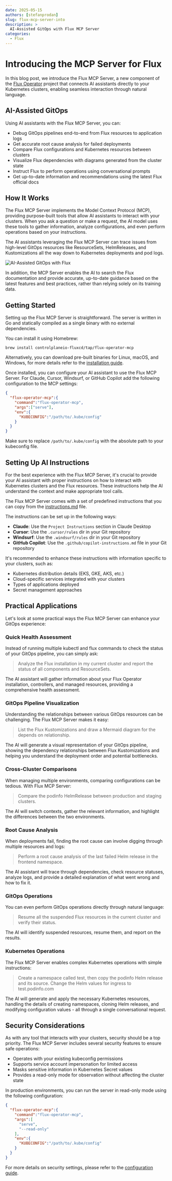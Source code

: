 ```yaml
---
date: 2025-05-15
authors: [stefanprodan]
slug: flux-mcp-server-into
description: >
  AI-Assisted GitOps with Flux MCP Server
categories:
  - Flux
---
```


# Introducing the MCP Server for Flux

In this blog post, we introduce the Flux MCP Server, a new component of the
[Flux Operator](https://github.com/controlplaneio-fluxcd/flux-operator) project
that connects AI assistants directly to your Kubernetes clusters, enabling
seamless interaction through natural language.

<!-- more -->

## AI-Assisted GitOps

Using AI assistants with the Flux MCP Server, you can:

- Debug GitOps pipelines end-to-end from Flux resources to application logs
- Get accurate root cause analysis for failed deployments
- Compare Flux configurations and Kubernetes resources between clusters
- Visualize Flux dependencies with diagrams generated from the cluster state
- Instruct Flux to perform operations using conversational prompts
- Get up-to-date information and recommendations using the latest Flux official docs


## How It Works

The Flux MCP Server implements the Model Context Protocol (MCP),
providing purpose-built tools that allow AI assistants to interact with your clusters.
When you ask a question or make a request, the AI model uses these tools to gather information,
analyze configurations, and even perform operations based on your instructions.

The AI assistants leveraging the Flux MCP Server can trace issues from high-level GitOps resources
like ResourceSets, HelmReleases, and Kustomizations all the way down to Kubernetes deployments
and pod logs.

![AI-Assisted GitOps with Flux](assets/flux-mcp-server-diagram.png)

In addition, the MCP Server enables the AI to search the Flux documentation
and provide accurate, up-to-date guidance based on the latest features and best practices,
rather than relying solely on its training data.

## Getting Started

Setting up the Flux MCP Server is straightforward. The server is written in Go and
statically compiled as a single binary with no external dependencies.

You can install it using Homebrew:

```shell
brew install controlplaneio-fluxcd/tap/flux-operator-mcp
```

Alternatively, you can download pre-built binaries for Linux, macOS,
and Windows, for more details refer to the [installation guide](https://fluxcd.control-plane.io/mcp/install/).

Once installed, you can configure your AI assistant to use the Flux MCP Server.
For Claude, Cursor, Windsurf, or GitHub Copilot add the following configuration to the MCP settings:

```json
{
  "flux-operator-mcp":{
    "command":"flux-operator-mcp",
    "args":["serve"],
    "env":{
      "KUBECONFIG":"/path/to/.kube/config"
    }
  }
}
```

Make sure to replace `/path/to/.kube/config` with the absolute path to your kubeconfig file.

## Setting Up AI Instructions

For the best experience with the Flux MCP Server, it's crucial to provide your AI assistant
with proper instructions on how to interact with Kubernetes clusters and the Flux resources.
These instructions help the AI understand the context and make appropriate tool calls.

The Flux MCP Server comes with a set of predefined instructions that you can copy from the
[instructions.md](https://raw.githubusercontent.com/controlplaneio-fluxcd/distribution/refs/heads/main/docs/mcp/instructions.md)
file.

The instructions can be set up in the following ways:

- **Claude**: Use the `Project Instructions` section in Claude Desktop
- **Cursor**: Use the `.cursor/rules` dir in your Git repository
- **Windsurf**: Use the `.windsurf/rules` dir in your Git repository
- **GitHub Copilot**: Use the `.github/copilot-instructions.md` file in your Git repository

It's recommended to enhance these instructions with information specific to your clusters, such as:

- Kubernetes distribution details (EKS, GKE, AKS, etc.)
- Cloud-specific services integrated with your clusters
- Types of applications deployed
- Secret management approaches

## Practical Applications

Let's look at some practical ways the Flux MCP Server can enhance your GitOps experience:

### Quick Health Assessment

Instead of running multiple kubectl and flux commands to check the status of your GitOps pipeline, you can simply ask:

> Analyze the Flux installation in my current cluster and report the status of all components and ResourceSets.

The AI assistant will gather information about your Flux Operator installation, controllers,
and managed resources, providing a comprehensive health assessment.

### GitOps Pipeline Visualization

Understanding the relationships between various GitOps resources can be challenging. The Flux MCP Server makes it easy:

> List the Flux Kustomizations and draw a Mermaid diagram for the depends on relationship.

The AI will generate a visual representation of your GitOps pipeline, showing the dependency
relationships between Flux Kustomizations and helping you understand the deployment order and potential bottlenecks.

### Cross-Cluster Comparisons

When managing multiple environments, comparing configurations can be tedious. With Flux MCP Server:

> Compare the podinfo HelmRelease between production and staging clusters.

The AI will switch contexts, gather the relevant information, and highlight the differences between the two environments.

### Root Cause Analysis

When deployments fail, finding the root cause can involve digging through multiple resources and logs:

> Perform a root cause analysis of the last failed Helm release in the frontend namespace.

The AI assistant will trace through dependencies, check resource statuses, analyze logs,
and provide a detailed explanation of what went wrong and how to fix it.

### GitOps Operations

You can even perform GitOps operations directly through natural language:


> Resume all the suspended Flux resources in the current cluster and verify their status.


The AI will identify suspended resources, resume them, and report on the results.

### Kubernetes Operations

The Flux MCP Server enables complex Kubernetes operations with simple instructions:

> Create a namespace called test, then copy the podinfo Helm release and its source.
> Change the Helm values for ingress to test.podinfo.com

The AI will generate and apply the necessary Kubernetes resources,
handling the details of creating namespaces, cloning Helm releases,
and modifying configuration values - all through a single conversational request.

## Security Considerations

As with any tool that interacts with your clusters, security should be a top priority.
The Flux MCP Server includes several security features to ensure safe operations:

- Operates with your existing kubeconfig permissions
- Supports service account impersonation for limited access
- Masks sensitive information in Kubernetes Secret values
- Provides a read-only mode for observation without affecting the cluster state

In production environments, you can run the server in read-only mode using the following configuration:

```json
{
  "flux-operator-mcp":{
    "command":"flux-operator-mcp",
    "args":[
      "serve",
      "--read-only"
    ],
    "env":{
      "KUBECONFIG":"/path/to/.kube/config"
    }
  }
}
```

For more details on security settings, please refer to the [configuration guide](https://fluxcd.control-plane.io/mcp/config/).

